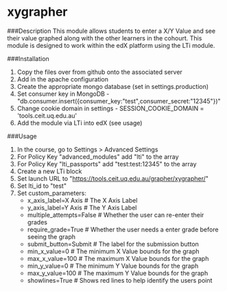 xygrapher
=========

###Description
This module allows students to enter a X/Y Value and see their value graphed along with the other learners in the cohourt.
This module is designed to work within the edX platform using the LTi module.

###Installation
1. Copy the files over from github onto the associated server
2. Add in the apache configuration
3. Create the appropriate mongo database (set in settings.production)
4. Set consumer key in MongoDB - "db.consumer.insert({consumer_key:"test",consumer_secret:"12345"})"
5. Change cookie domain in settings - SESSION_COOKIE_DOMAIN = 'tools.ceit.uq.edu.au'
6. Add the module via LTi into edX (see usage)

###Usage
1. In the course, go to Settings > Advanced Settings
2. For Policy Key "advanced_modules" add "lti" to the array
3. For Policy Key "lti_passports" add "test:test:12345" to the array
1. Create a new LTi block
2. Set launch URL to "https://tools.ceit.uq.edu.au/grapher/xygrapher/"
3. Set lti_id to "test"
4. Set custom_parameters:
	- x_axis_label=X Axis			# The X Axis Label
	- y_axis_label=Y Axis			# The Y Axis Label
	- multiple_attempts=False		# Whether the user can re-enter their grades
	- require_grade=True			# Whether the user needs a enter grade before seeing the graph
	- submit_button=Submit			# The label for the submission button
	- min_x_value=0					# The minimum X Value bounds for the graph
	- max_x_value=100				# The maximum X Value bounds for the graph
	- min_y_value=0					# The minimum Y Value bounds for the graph
	- max_y_value=100				# The maximum Y Value bounds for the graph
	- showlines=True 				# Shows red lines to help identify the users point